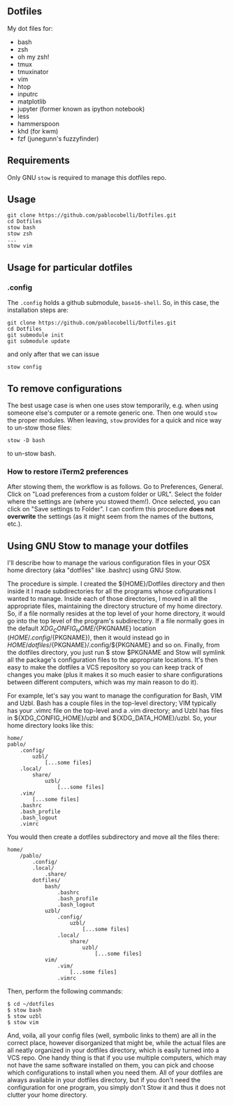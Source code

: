 Dotfiles 
----

My dot files for:
- bash
- zsh
- oh my zsh!
- tmux
- tmuxinator
- vim
- htop
- inputrc
- matplotlib
- jupyter (former known as ipython notebook)
- less
- hammerspoon 
- khd (for kwm)
- fzf (junegunn's fuzzyfinder)

## Requirements

Only GNU `stow` is required to manage this dotfiles repo.

## Usage

    git clone https://github.com/pablocobelli/Dotfiles.git
    cd Dotfiles
    stow bash
    stow zsh
    ...
    stow vim

## Usage for particular dotfiles

### .config

The `.config` holds a github submodule, `base16-shell`. So, in this case,
the installation steps are:

    git clone https://github.com/pablocobelli/Dotfiles.git
    cd Dotfiles
    git submodule init
    git submodule update

and only after that we can issue

    stow config

## To remove configurations

The best usage case is when one uses stow temporarily, e.g. when using 
someone else's computer or a remote generic one. Then one would `stow`
the proper modules. When leaving, `stow` provides for a quick and nice
way to un-stow those files:

    stow -D bash

to un-stow bash. 

### How to restore iTerm2 preferences

After stowing them, the workflow is as follows. Go to Preferences, General.
Click on "Load preferences from a custom folder or URL". Select the folder
where the settings are (where you stowed them!). Once selected, you can click
on "Save settings to Folder". I can confirm this procedure **does not
overwrite** the settings (as it might seem from the names of the buttons,
etc.). 

## Using GNU Stow to manage your dotfiles

I'll describe how to manage the various configuration files in your OSX home directory (aka "dotfiles" like .bashrc) using GNU Stow.

The procedure is simple. I created the ${HOME}/Dotfiles directory and then inside it I made subdirectories for all the programs whose cofigurations I wanted to manage. Inside each of those directories, I moved in all the appropriate files, maintaining the directory structure of my home directory. So, if a file normally resides at the top level of your home directory, it would go into the top level of the program's subdirectory. If a file normally goes in the default ${XDG_CONFIG_HOME}/${PKGNAME} location (${HOME}/.config/${PKGNAME}), then it would instead go in ${HOME}/dotfiles/${PKGNAME}/.config/${PKGNAME} and so on. Finally, from the dotfiles directory, you just run $ stow $PKGNAME and Stow will symlink all the package's configuration files to the appropriate locations. It's then easy to make the dotfiles a VCS repository so you can keep track of changes you make (plus it makes it so much easier to share configurations between different computers, which was my main reason to do it).

For example, let's say you want to manage the configuration for Bash, VIM and Uzbl. Bash has a couple files in the top-level directory; VIM typically has your .vimrc file on the top-level and a .vim directory; and Uzbl has files in ${XDG_CONFIG_HOME}/uzbl and ${XDG_DATA_HOME}/uzbl. So, your home directory looks like this:

    home/
    pablo/
        .config/
            uzbl/
                [...some files]
        .local/
            share/
                uzbl/
                    [...some files]
        .vim/
            [...some files]
        .bashrc
        .bash_profile
        .bash_logout
        .vimrc

You would then create a dotfiles subdirectory and move all the files there:

    home/
        /pablo/
            .config/
            .local/
                .share/
            dotfiles/
                bash/
                    .bashrc
                    .bash_profile
                    .bash_logout
                uzbl/
                    .config/
                        uzbl/
                            [...some files]
                    .local/
                        share/
                            uzbl/
                                [...some files]
                vim/
                    .vim/
                        [...some files]
                    .vimrc

Then, perform the following commands:

    $ cd ~/dotfiles
    $ stow bash
    $ stow uzbl
    $ stow vim

And, voila, all your config files (well, symbolic links to them) are all in the correct place, however disorganized that might be, while the actual files are all neatly organized in your dotfiles directory, which is easily turned into a VCS repo. One handy thing is that if you use multiple computers, which may not have the same software installed on them, you can pick and choose which configurations to install when you need them. All of your dotfiles are always available in your dotfiles directory, but if you don't need the configuration for one program, you simply don't Stow it and thus it does not clutter your home directory.

